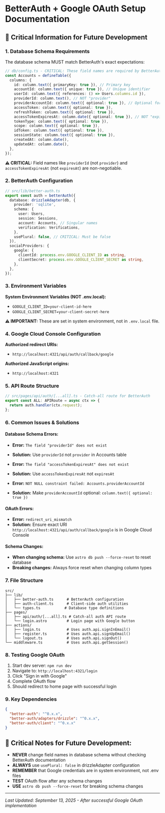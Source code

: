 # BetterAuth + Google OAuth Setup Documentation

## 🎯 **Critical Information for Future Development**

### **1. Database Schema Requirements**

The database schema MUST match BetterAuth's exact expectations:

```typescript
// db/config.ts - CRITICAL: These field names are required by BetterAuth
const Accounts = defineTable({
  columns: {
    id: column.text({ primaryKey: true }), // Primary key
    accountId: column.text({ unique: true }), // Unique identifier
    userId: column.text({ references: () => Users.columns.id }),
    providerId: column.text(), // NOT "provider"
    providerAccountId: column.text({ optional: true }), // Optional for some providers
    accessToken: column.text({ optional: true }),
    refreshToken: column.text({ optional: true }),
    accessTokenExpiresAt: column.date({ optional: true }), // NOT "expiresAt"
    tokenType: column.text({ optional: true }),
    scope: column.text({ optional: true }),
    idToken: column.text({ optional: true }),
    sessionState: column.text({ optional: true }),
    createdAt: column.date(),
    updatedAt: column.date(),
  },
});
```

**⚠️ CRITICAL:** Field names like `providerId` (not `provider`) and `accessTokenExpiresAt` (not `expiresAt`) are non-negotiable.

### **2. BetterAuth Configuration**

```typescript
// src/lib/better-auth.ts
export const auth = betterAuth({
  database: drizzleAdapter(db, {
    provider: 'sqlite',
    schema: {
      user: Users,
      session: Sessions,
      account: Accounts, // Singular names
      verification: Verifications,
    },
    usePlural: false, // CRITICAL: Must be false
  }),
  socialProviders: {
    google: {
      clientId: process.env.GOOGLE_CLIENT_ID as string,
      clientSecret: process.env.GOOGLE_CLIENT_SECRET as string,
    },
  },
});
```

### **3. Environment Variables**

**System Environment Variables (NOT .env.local):**

- `GOOGLE_CLIENT_ID=your-client-id-here`
- `GOOGLE_CLIENT_SECRET=your-client-secret-here`

**⚠️ IMPORTANT:** These are set in system environment, not in `.env.local` file.

### **4. Google Cloud Console Configuration**

**Authorized redirect URIs:**

- `http://localhost:4321/api/auth/callback/google`

**Authorized JavaScript origins:**

- `http://localhost:4321`

### **5. API Route Structure**

```typescript
// src/pages/api/auth/[...all].ts - Catch-all route for BetterAuth
export const ALL: APIRoute = async ctx => {
  return auth.handler(ctx.request);
};
```

### **6. Common Issues & Solutions**

#### **Database Schema Errors:**

- **Error:** `The field "providerId" does not exist`
- **Solution:** Use `providerId` not `provider` in Accounts table

- **Error:** `The field "accessTokenExpiresAt" does not exist`
- **Solution:** Use `accessTokenExpiresAt` not `expiresAt`

- **Error:** `NOT NULL constraint failed: Accounts.providerAccountId`
- **Solution:** Make `providerAccountId` optional: `column.text({ optional: true })`

#### **OAuth Errors:**

- **Error:** `redirect_uri_mismatch`
- **Solution:** Ensure exact URI `http://localhost:4321/api/auth/callback/google` is in Google Cloud Console

#### **Schema Changes:**

- **When changing schema:** Use `astro db push --force-reset` to reset database
- **Breaking changes:** Always force reset when changing column types

### **7. File Structure**

```
src/
├── lib/
│   ├── better-auth.ts      # BetterAuth configuration
│   ├── auth-client.ts      # Client-side auth utilities
│   └── types.ts           # Database type definitions
├── pages/
│   ├── api/auth/[...all].ts # Catch-all auth API route
│   └── login.astro         # Login page with Google button
├── actions/
│   ├── login.ts            # Uses auth.api.signInEmail()
│   ├── register.ts         # Uses auth.api.signUpEmail()
│   └── logout.ts           # Uses auth.api.signOut()
└── middleware.ts           # Uses auth.api.getSession()
```

### **8. Testing Google OAuth**

1. Start dev server: `npm run dev`
2. Navigate to: `http://localhost:4321/login`
3. Click "Sign in with Google"
4. Complete OAuth flow
5. Should redirect to home page with successful login

### **9. Key Dependencies**

```json
{
  "better-auth": "^0.x.x",
  "better-auth/adapters/drizzle": "^0.x.x",
  "better-auth/client": "^0.x.x"
}
```

## 🚨 **Critical Notes for Future Development:**

- **NEVER** change field names in database schema without checking BetterAuth documentation
- **ALWAYS** use `usePlural: false` in drizzleAdapter configuration
- **REMEMBER** that Google credentials are in system environment, not .env files
- **TEST** OAuth flow after any schema changes
- **USE** `astro db push --force-reset` for breaking schema changes

---

_Last Updated: September 13, 2025 - After successful Google OAuth implementation_

